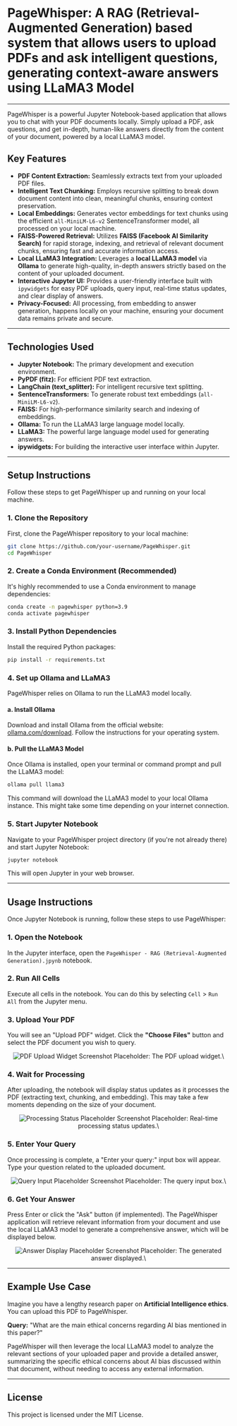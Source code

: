 # PageWhisper: A RAG (Retrieval-Augmented Generation) based system that allows users to upload PDFs and ask intelligent questions, generating context-aware answers using LLaMA3 Model

-----

PageWhisper is a powerful Jupyter Notebook-based application that allows you to chat with your PDF documents locally. Simply upload a PDF, ask questions, and get in-depth, human-like answers directly from the content of your document, powered by a local LLaMA3 model.

## Key Features

  * **PDF Content Extraction:** Seamlessly extracts text from your uploaded PDF files.
  * **Intelligent Text Chunking:** Employs recursive splitting to break down document content into clean, meaningful chunks, ensuring context preservation.
  * **Local Embeddings:** Generates vector embeddings for text chunks using the efficient `all-MiniLM-L6-v2` SentenceTransformer model, all processed on your local machine.
  * **FAISS-Powered Retrieval:** Utilizes **FAISS (Facebook AI Similarity Search)** for rapid storage, indexing, and retrieval of relevant document chunks, ensuring fast and accurate information access.
  * **Local LLaMA3 Integration:** Leverages a **local LLaMA3 model** via **Ollama** to generate high-quality, in-depth answers strictly based on the content of your uploaded document.
  * **Interactive Jupyter UI:** Provides a user-friendly interface built with `ipywidgets` for easy PDF uploads, query input, real-time status updates, and clear display of answers.
  * **Privacy-Focused:** All processing, from embedding to answer generation, happens locally on your machine, ensuring your document data remains private and secure.

-----

## Technologies Used

  * **Jupyter Notebook:** The primary development and execution environment.
  * **PyPDF (fitz):** For efficient PDF text extraction.
  * **LangChain (text\_splitter):** For intelligent recursive text splitting.
  * **SentenceTransformers:** To generate robust text embeddings (`all-MiniLM-L6-v2`).
  * **FAISS:** For high-performance similarity search and indexing of embeddings.
  * **Ollama:** To run the LLaMA3 large language model locally.
  * **LLaMA3:** The powerful large language model used for generating answers.
  * **ipywidgets:** For building the interactive user interface within Jupyter.

-----

## Setup Instructions

Follow these steps to get PageWhisper up and running on your local machine.

### 1\. Clone the Repository

First, clone the PageWhisper repository to your local machine:

```bash
git clone https://github.com/your-username/PageWhisper.git
cd PageWhisper
```

### 2\. Create a Conda Environment (Recommended)

It's highly recommended to use a Conda environment to manage dependencies:

```bash
conda create -n pagewhisper python=3.9
conda activate pagewhisper
```

### 3\. Install Python Dependencies

Install the required Python packages:

```bash
pip install -r requirements.txt
```

### 4\. Set up Ollama and LLaMA3

PageWhisper relies on Ollama to run the LLaMA3 model locally.

#### a. Install Ollama

Download and install Ollama from the official website: [ollama.com/download](https://ollama.com/download). Follow the instructions for your operating system.

#### b. Pull the LLaMA3 Model

Once Ollama is installed, open your terminal or command prompt and pull the LLaMA3 model:

```bash
ollama pull llama3
```

This command will download the LLaMA3 model to your local Ollama instance. This might take some time depending on your internet connection.

### 5\. Start Jupyter Notebook

Navigate to your PageWhisper project directory (if you're not already there) and start Jupyter Notebook:

```bash
jupyter notebook
```

This will open Jupyter in your web browser.

-----

## Usage Instructions

Once Jupyter Notebook is running, follow these steps to use PageWhisper:

### 1\. Open the Notebook

In the Jupyter interface, open the `PageWhisper - RAG (Retrieval-Augmented Generation).jpynb` notebook.

### 2\. Run All Cells

Execute all cells in the notebook. You can do this by selecting `Cell` \> `Run All` from the Jupyter menu.

### 3\. Upload Your PDF

You will see an "Upload PDF" widget. Click the **"Choose Files"** button and select the PDF document you wish to query.

<p align="center"\>
<img src="assets/UI.png" alt="PDF Upload Widget">
<br\>
<em\>Screenshot Placeholder: The PDF upload widget.\</em\>
</p\>

### 4\. Wait for Processing

After uploading, the notebook will display status updates as it processes the PDF (extracting text, chunking, and embedding). This may take a few moments depending on the size of your document.

<p align="center"\>
<img src="assets/Processing.png" alt="Processing Status Placeholder"\>
<br\>
<em\>Screenshot Placeholder: Real-time processing status updates.\</em\>
</p\>

### 5\. Enter Your Query

Once processing is complete, a "Enter your query:" input box will appear. Type your question related to the uploaded document.

<p align="center"\>
<img src="assets/Input.png" alt="Query Input Placeholder"\>
<br\>
<em\>Screenshot Placeholder: The query input box.\</em\>
</p\>

### 6\. Get Your Answer

Press Enter or click the "Ask" button (if implemented). The PageWhisper application will retrieve relevant information from your document and use the local LLaMA3 model to generate a comprehensive answer, which will be displayed below.

<p align="center"\>
<img src="assets/Output.png" alt="Answer Display Placeholder"\>
<br\>
<em\>Screenshot Placeholder: The generated answer displayed.\</em\>
</p\>

-----

## Example Use Case

Imagine you have a lengthy research paper on **Artificial Intelligence ethics**. You can upload this PDF to PageWhisper.

**Query:** "What are the main ethical concerns regarding AI bias mentioned in this paper?"

PageWhisper will then leverage the local LLaMA3 model to analyze the relevant sections of your uploaded paper and provide a detailed answer, summarizing the specific ethical concerns about AI bias discussed within that document, without needing to access any external information.

-----

## License

This project is licensed under the MIT License.
